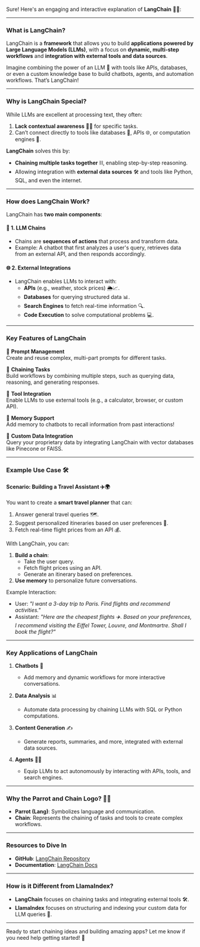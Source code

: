 Sure! Here's an engaging and interactive explanation of **LangChain** 🦜🔗:

---

### **What is LangChain?**  
LangChain is a **framework** that allows you to build **applications powered by Large Language Models (LLMs)**, with a focus on **dynamic, multi-step workflows** and **integration with external tools and data sources**.  

Imagine combining the power of an LLM 🤖 with tools like APIs, databases, or even a custom knowledge base to build chatbots, agents, and automation workflows. That’s LangChain!  

---

### **Why is LangChain Special?**  

While LLMs are excellent at processing text, they often:  
1. **Lack contextual awareness** 🤷‍♂️ for specific tasks.  
2. Can’t connect directly to tools like databases 📂, APIs 🌐, or computation engines 🧮.  

**LangChain** solves this by:  
- **Chaining multiple tasks together** ⛓️, enabling step-by-step reasoning.  
- Allowing integration with **external data sources** 🛠️ and tools like Python, SQL, and even the internet.  

---

### **How does LangChain Work?**  

LangChain has **two main components**:  

#### 🧩 **1. LLM Chains**  
   - Chains are **sequences of actions** that process and transform data.  
   - Example: A chatbot that first analyzes a user's query, retrieves data from an external API, and then responds accordingly.  

#### 🌐 **2. External Integrations**  
   - LangChain enables LLMs to interact with:  
     - **APIs** (e.g., weather, stock prices) 🌦️📈.  
     - **Databases** for querying structured data 📊.  
     - **Search Engines** to fetch real-time information 🔍.  
     - **Code Execution** to solve computational problems 💻.  

---

### **Key Features of LangChain**  

🔑 **Prompt Management**  
   Create and reuse complex, multi-part prompts for different tasks.  

🔄 **Chaining Tasks**  
   Build workflows by combining multiple steps, such as querying data, reasoning, and generating responses.  

📡 **Tool Integration**  
   Enable LLMs to use external tools (e.g., a calculator, browser, or custom API).  

🧠 **Memory Support**  
   Add memory to chatbots to recall information from past interactions!  

📂 **Custom Data Integration**  
   Query your proprietary data by integrating LangChain with vector databases like Pinecone or FAISS.  

---

### **Example Use Case** 🛠️  

#### **Scenario**: Building a Travel Assistant ✈️🌍  

You want to create a **smart travel planner** that can:  
1. Answer general travel queries 🗺️.  
2. Suggest personalized itineraries based on user preferences 📅.  
3. Fetch real-time flight prices from an API 💰.  

With LangChain, you can:  
1. **Build a chain**:  
   - Take the user query.  
   - Fetch flight prices using an API.  
   - Generate an itinerary based on preferences.  
2. **Use memory** to personalize future conversations.  

Example Interaction:  
- User: *"I want a 3-day trip to Paris. Find flights and recommend activities."*  
- Assistant: *"Here are the cheapest flights ✈️. Based on your preferences, I recommend visiting the Eiffel Tower, Louvre, and Montmartre. Shall I book the flight?"*  

---

### **Key Applications of LangChain**  

1. **Chatbots** 🤖  
   - Add memory and dynamic workflows for more interactive conversations.  

2. **Data Analysis** 📊  
   - Automate data processing by chaining LLMs with SQL or Python computations.  

3. **Content Generation** ✍️  
   - Generate reports, summaries, and more, integrated with external data sources.  

4. **Agents** 🕵️‍♂️  
   - Equip LLMs to act autonomously by interacting with APIs, tools, and search engines.  

---

### **Why the Parrot and Chain Logo?** 🦜🔗  

- **Parrot (Lang)**: Symbolizes language and communication.  
- **Chain**: Represents the chaining of tasks and tools to create complex workflows.  

---

### **Resources to Dive In**  

- **GitHub**: [LangChain Repository](https://github.com/hwchase17/langchain)  
- **Documentation**: [LangChain Docs](https://langchain.readthedocs.io/en/latest/)  

---

### **How is it Different from LlamaIndex?**  
- **LangChain** focuses on chaining tasks and integrating external tools 🛠️.  
- **LlamaIndex** focuses on structuring and indexing your custom data for LLM queries 📂.  

---

Ready to start chaining ideas and building amazing apps? Let me know if you need help getting started! 🚀